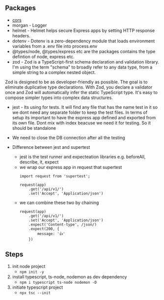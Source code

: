 ## Packages
* [cors](https://github.com/sjMalik/interview-question-answers/blob/main/NodeJS.md#using-cors-in-middleware)
* morgan - Logger
* helmet - Helmet helps secure Express apps by setting HTTP response headers.
* dotenv - Dotenv is a zero-dependency module that loads environment variables from a .env file into process.env
* @types/node, @types/express etc are the packages contains the type defintion of node, express etc.
* zod - Zod is a TypeScript-first schema declaration and validation library. I'm using the term "schema" to broadly refer to any data type, from a simple string to a complex nested object.

Zod is designed to be as developer-friendly as possible. The goal is to eliminate duplicative type declarations. With Zod, you declare a validator once and Zod will automatically infer the static TypeScript type. It's easy to compose simpler types into complex data structures.

* jest - Its using for tests. It will find any file that has the name test in it so we dont need any separate folder to keep the test files. In terms of setup its important to have the express app defined and exported from its own file. Dont mix with index beacuse we need it for testing. So it should be standalone

* We need to close the DB connection after all the testing

* Difference between jest and supertest
    - jest is the test runner and expecteation libraries e.g. beforeAll, describe, it, expect
    - we wrap our express app in request that supertest
        ```
        import request from 'supertest';

        request(app)
            .get('/api/v1/')
            .set('Accept', 'Application/json')
        ```
    - we can combine these two by chaining
        ```
        request(app)
            .get('/api/v1/')
            .set('Accept', 'Application/json')
            .expect('Content-type', /json/)
            .expect(200, {
                message: '👍'
            })
        ```


## Steps
1. init node project
    - `npm init -y`
2. install typescript, ts-node, nodemon as dev dependency
    - `npm i typescript ts-node nodemon -D`
3. initiate typescript project
    - `npx tsc --init`